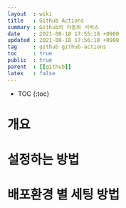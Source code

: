 ```yaml
---
layout  : wiki
title   : Github Actions
summary : Github의 자동화 서비스
date    : 2021-08-18 17:55:18 +0900
updated : 2021-08-18 17:56:18 +0900
tag     : github github-actions 
toc     : true
public  : true
parent  : [[github]]
latex   : false
---
```

* TOC
{:toc}

# 개요
# 설정하는 방법
# 배포환경 별 세팅 방법

